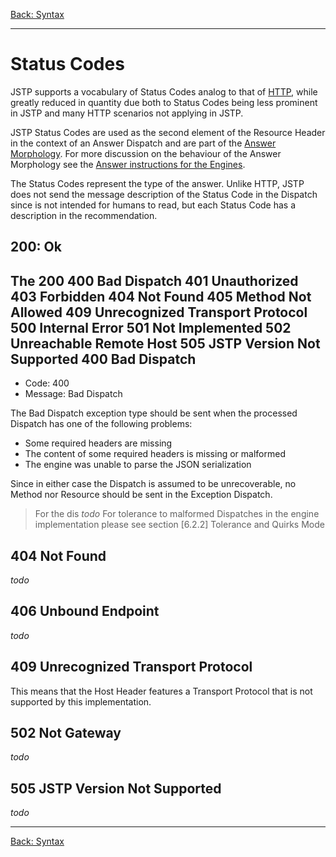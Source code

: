 [Back: Syntax](index.md)

---

Status Codes
============

JSTP supports a vocabulary of Status Codes analog to that of [HTTP](http://www.w3.org/Protocols/rfc2616/rfc2616-sec10.html), while greatly reduced in quantity due both to Status Codes being less prominent in JSTP and many HTTP scenarios not applying in JSTP.

JSTP Status Codes are used as the second element of the Resource Header in the context of an Answer Dispatch and are part of the [Answer Morphology](index.md#answer-morphology). For more discussion on the behaviour of the Answer Morphology see the [Answer instructions for the Engines](../engine.md#answer). 

The Status Codes represent the type of the answer. Unlike HTTP, JSTP does not send the message description of the Status Code in the Dispatch since is not intended for humans to read, but each Status Code has a description in the recommendation.

200: Ok
-------

The 200 
400 Bad Dispatch
401 Unauthorized
403 Forbidden
404 Not Found
405 Method Not Allowed
409 Unrecognized Transport Protocol
500 Internal Error
501 Not Implemented
502 Unreachable Remote Host
505 JSTP Version Not Supported
400 Bad Dispatch
----------------

- Code: 400
- Message: Bad Dispatch

The Bad Dispatch exception type should be sent when the processed Dispatch has one of the following problems:

- Some required headers are missing 
- The content of some required headers is missing or malformed
- The engine was unable to parse the JSON serialization

Since in either case the Dispatch is assumed to be unrecoverable, no Method nor Resource should be sent in the Exception Dispatch.

> For the dis _todo_
> For tolerance to malformed Dispatches in the engine implementation please see section [6.2.2] Tolerance and Quirks Mode

404 Not Found
-------------

_todo_ 

406 Unbound Endpoint
--------------------

_todo_

409 Unrecognized Transport Protocol
-----------------------------------

This means that the Host Header features a Transport Protocol that is not supported by this implementation.

502 Not Gateway
---------------

_todo_

505 JSTP Version Not Supported
------------------------------

_todo_

---

[Back: Syntax](index.md)
